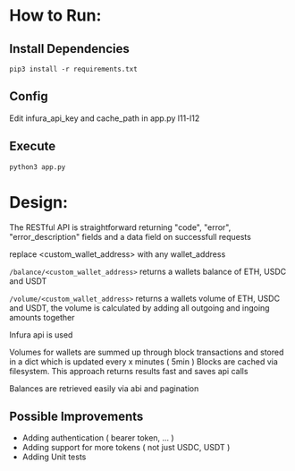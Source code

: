 # How to Run: 

## Install Dependencies
```pip3 install -r requirements.txt```

## Config
Edit infura_api_key and cache_path in app.py l11-l12

## Execute
```python3 app.py```

# Design:
The RESTful API is straightforward returning "code", "error", "error_description" fields and a data field on successfull requests

replace <custom_wallet_address> with any wallet_address

```/balance/<custom_wallet_address>```
returns a wallets balance of ETH, USDC and USDT

```/volume/<custom_wallet_address>```
returns a wallets volume of ETH, USDC and USDT, 
the volume is calculated by adding all outgoing and ingoing amounts together

Infura api is used

Volumes for wallets are summed up through block transactions and stored in a dict which is updated every x minutes ( 5min )
Blocks are cached via filesystem.
This approach returns results fast and saves api calls

Balances are retrieved easily via abi and pagination
    
## Possible Improvements

- Adding authentication ( bearer token, ... )
- Adding support for more tokens ( not just USDC, USDT )
- Adding Unit tests

